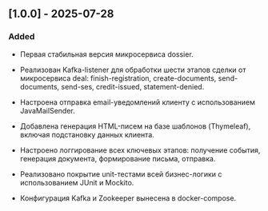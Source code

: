 ## [1.0.0] - 2025-07-28

### Added
- Первая стабильная версия микросервиса dossier.

- Реализован Kafka-listener для обработки шести этапов сделки от микросервиса deal:
finish-registration, create-documents, send-documents, send-ses, credit-issued, statement-denied.

- Настроена отправка email-уведомлений клиенту с использованием JavaMailSender.

- Добавлена генерация HTML-писем на базе шаблонов (Thymeleaf), включая подстановку данных клиента.

- Настроено логгирование всех ключевых этапов: получение события, генерация документа, формирование письма, отправка.

- Реализовано покрытие unit-тестами всей бизнес-логики с использованием JUnit и Mockito.

- Конфигурация Kafka и Zookeeper вынесена в docker-compose.